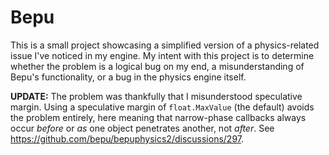 # Bepu

This is a small project showcasing a simplified version of a physics-related issue I've noticed in my engine. My intent with this project is to determine whether the problem is a logical bug on my end, a misunderstanding of Bepu's functionality, or a bug in the physics engine itself.

**UPDATE:** The problem was thankfully that I misunderstood speculative margin. Using a speculative margin of `float.MaxValue` (the default) avoids the problem entirely, here meaning that narrow-phase callbacks always occur _before_ or _as_ one object penetrates another, not _after_. See https://github.com/bepu/bepuphysics2/discussions/297.

